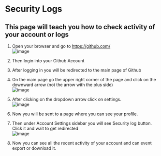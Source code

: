 # Security Logs
## This page will teach you how to check activity of your account or logs

1. Open your browser and go to https://github.com/ <br>
![image](https://user-images.githubusercontent.com/62509578/115951921-f392cf80-a500-11eb-978d-5bc2cba62a1e.png)

2. Then login into your Github Account <br>

3. After logging in you will be redirected to the main page of Github <br>

4. On the main page go the upper right corner of the page and click on the downward arrow (not the arrow with the plus side) <br>
![image](https://user-images.githubusercontent.com/62509578/115951973-4076a600-a501-11eb-808a-bcc7f441898a.png)

5. After clicking on the dropdown arrow click on settings. <br>
![image](https://user-images.githubusercontent.com/62509578/115951989-58e6c080-a501-11eb-9639-917533447106.png)

6. Now you will be sent to a page where you can see your profile. <br>

7. Then under Account Settings sidebar you will see Security log button. Click it and wait to get redirected <br>
![image](https://user-images.githubusercontent.com/62509578/115959476-fe158f00-a529-11eb-934d-478d3744b155.png)

8. Now you can see all the recent activity of your account and can event export or download it.
